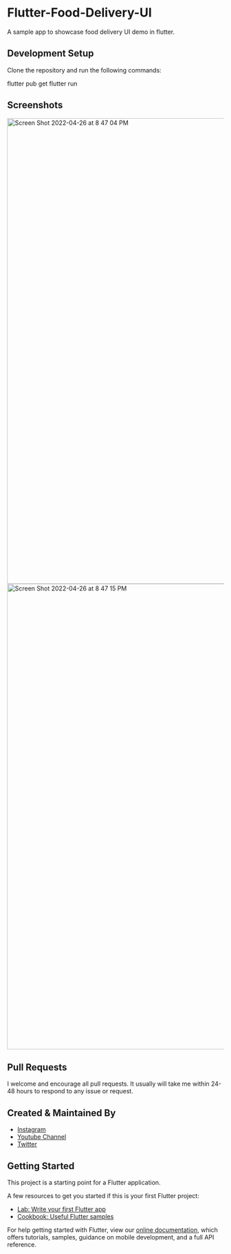 # Flutter-Food-Delivery-UI

A sample app to showcase food delivery UI demo in flutter.


## Development Setup

Clone the repository and run the following commands:

flutter pub get
flutter run


## Screenshots

<img width="1080" alt="Screen Shot 2022-04-26 at 8 47 04 PM" src="https://user-images.githubusercontent.com/14290499/165346394-2c2665d8-693b-4dd3-9713-4f3d2da54676.png">

<img width="1080" alt="Screen Shot 2022-04-26 at 8 47 15 PM" src="https://user-images.githubusercontent.com/14290499/165346414-9015c846-1f4f-4f9e-bffe-344ab4257f6b.png">

     
## Pull Requests

I welcome and encourage all pull requests. It usually will take me within 24-48 hours to respond to any issue or request.


## Created & Maintained By

- [Instagram](https://www.instagram.com/faiz.rhm)
- [Youtube Channel](https://www.youtube.com/channel/UCM1OzZsZ5FQIg01vdKGAw7g)
- [Twitter](https://twitter.com/faiz_rhm)


## Getting Started

This project is a starting point for a Flutter application.

A few resources to get you started if this is your first Flutter project:

- [Lab: Write your first Flutter app](https://www.instagram.com/faiz.rhm)
- [Cookbook: Useful Flutter samples](https://flutter.dev/docs/cookbook)

For help getting started with Flutter, view our
[online documentation](https://flutter.dev/docs), which offers tutorials,
samples, guidance on mobile development, and a full API reference.
